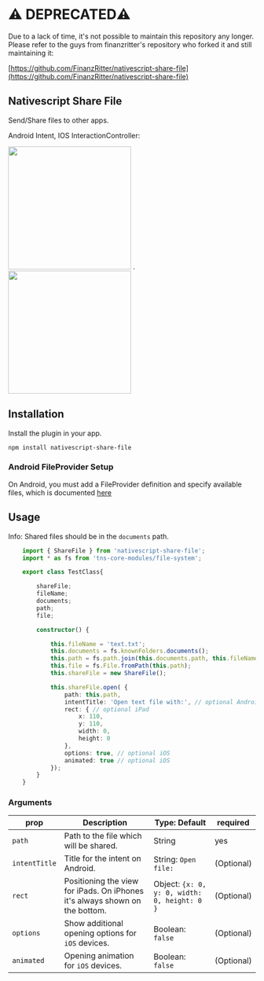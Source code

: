 # ⚠️ DEPRECATED⚠️

Due to a lack of time, it's not possible to maintain this repository any longer.
Please refer to the guys from finanzritter's repository who forked it and still maintaining it:

[https://github.com/FinanzRitter/nativescript-share-file](https://github.com/FinanzRitter/nativescript-share-file)

## Nativescript Share File

Send/Share files to other apps.

Android Intent, IOS InteractionController:

<img src="https://github.com/braune-digital/nativescript-share-file/blob/master/preview/preview-android.png?raw=true" width="250"> . <img src="https://github.com/braune-digital/nativescript-share-file/blob/master/preview/preview-ios.png?raw=true" width="250">

## Installation

Install the plugin in your app.

```
npm install nativescript-share-file
```

### Android FileProvider Setup

On Android, you must add a FileProvider definition and specify available files, which is documented [here](https://developer.android.com/reference/androidx/core/content/FileProvider#ProviderDefinition)

## Usage

Info: Shared files should be in the `documents` path.

```TypeScript
    import { ShareFile } from 'nativescript-share-file';
    import * as fs from 'tns-core-modules/file-system';

    export class TestClass{

        shareFile;
        fileName;
        documents;
        path;
        file;

        constructor() {

            this.fileName = 'text.txt';
            this.documents = fs.knownFolders.documents();
            this.path = fs.path.join(this.documents.path, this.fileName);
            this.file = fs.File.fromPath(this.path);
            this.shareFile = new ShareFile();

            this.shareFile.open( {
                path: this.path,
                intentTitle: 'Open text file with:', // optional Android
                rect: { // optional iPad
                    x: 110,
                    y: 110,
                    width: 0,
                    height: 0
                },
                options: true, // optional iOS
                animated: true // optional iOS
            });
        }
    }

```

### Arguments

| prop          | Description                                                                 | Type: Default                                | required   |
| ------------- | --------------------------------------------------------------------------- | -------------------------------------------- | ---------- |
| `path`        | Path to the file which will be shared.                                      | String                                       | yes        |
| `intentTitle` | Title for the intent on Android.                                            | String: `Open file:`                         | (Optional) |
| `rect`        | Positioning the view for iPads. On iPhones it's always shown on the bottom. | Object: `{x: 0, y: 0, width: 0, height: 0 }` | (Optional) |
| `options`     | Show additional opening options for `iOS` devices.                          | Boolean: `false`                             | (Optional) |
| `animated`    | Opening animation for `iOS` devices.                                        | Boolean: `false`                             | (Optional) |
